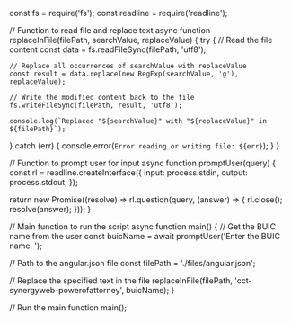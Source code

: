 const fs = require('fs');
const readline = require('readline');

// Function to read file and replace text
async function replaceInFile(filePath, searchValue, replaceValue) {
  try {
    // Read the file content
    const data = fs.readFileSync(filePath, 'utf8');

    // Replace all occurrences of searchValue with replaceValue
    const result = data.replace(new RegExp(searchValue, 'g'), replaceValue);

    // Write the modified content back to the file
    fs.writeFileSync(filePath, result, 'utf8');

    console.log(`Replaced "${searchValue}" with "${replaceValue}" in ${filePath}`);
  } catch (err) {
    console.error(`Error reading or writing file: ${err}`);
  }
}

// Function to prompt user for input
async function promptUser(query) {
  const rl = readline.createInterface({
    input: process.stdin,
    output: process.stdout,
  });

  return new Promise((resolve) => rl.question(query, (answer) => {
    rl.close();
    resolve(answer);
  }));
}

// Main function to run the script
async function main() {
  // Get the BUIC name from the user
  const buicName = await promptUser('Enter the BUIC name: ');

  // Path to the angular.json file
  const filePath = './files/angular.json';

  // Replace the specified text in the file
  replaceInFile(filePath, 'cct-synergyweb-powerofattorney', buicName);
}

// Run the main function
main();
